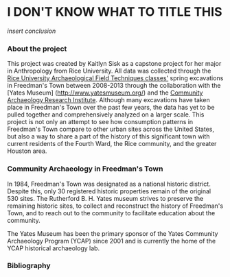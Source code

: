 <h1><a id="top">I DON'T KNOW WHAT TO TITLE THIS</a></h1>

*insert conclusion*

<h3><a id="about">About the project</a></h3>

This project was created by Kaitlyn Sisk as a capstone project for her major in Anthropology from Rice University. All data was collected through the [Rice University Archaeological Field Techniques classes'](http://freedmanstownarchaeology.rice.edu/index.html) spring excavations in Freedman's Town between 2008-2013 through the collaboration with the [Yates Museum] (http://www.yatesmuseum.org/) and the [Community Archaeology Research Institute](http://www.publicarchaeology.org/CARI/). Although many excavations have taken place in Freedman's Town over the past few years, the data has yet to be pulled together and comprehensively analyzed on a larger scale. This project is not only an attempt to see how consumption patterns in Freedman's Town compare to other urban sites across the United States, but also a way to share a part of the history of this significant town with current residents of the Fourth Ward, the Rice community, and the greater Houston area. 

<h3><a id="community">Community Archaeology in Freedman's Town</a></h3>

In 1984, Freedman's Town was designated as a national historic district. Despite this, only 30 registered historic properties remain of the original 530 sites. The Rutherford B. H. Yates museum strives to preserve the remaining historic sites, to collect and reconstruct the history of Freedman's Town, and to reach out to the community to facilitate education about the community. 

The Yates Museum has been the primary sponsor of the Yates Community Archaeology Program (YCAP) since 2001 and is currently the home of the YCAP historical archaeology lab. 

<h3><a id="bibliography">Bibliography</a></h3>
